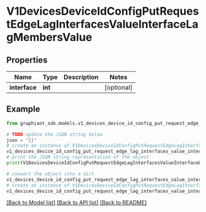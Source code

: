 # V1DevicesDeviceIdConfigPutRequestEdgeLagInterfacesValueInterfaceLagMembersValue


## Properties

Name | Type | Description | Notes
------------ | ------------- | ------------- | -------------
**interface** | **int** |  | [optional] 

## Example

```python
from graphiant_sdk.models.v1_devices_device_id_config_put_request_edge_lag_interfaces_value_interface_lag_members_value import V1DevicesDeviceIdConfigPutRequestEdgeLagInterfacesValueInterfaceLagMembersValue

# TODO update the JSON string below
json = "{}"
# create an instance of V1DevicesDeviceIdConfigPutRequestEdgeLagInterfacesValueInterfaceLagMembersValue from a JSON string
v1_devices_device_id_config_put_request_edge_lag_interfaces_value_interface_lag_members_value_instance = V1DevicesDeviceIdConfigPutRequestEdgeLagInterfacesValueInterfaceLagMembersValue.from_json(json)
# print the JSON string representation of the object
print(V1DevicesDeviceIdConfigPutRequestEdgeLagInterfacesValueInterfaceLagMembersValue.to_json())

# convert the object into a dict
v1_devices_device_id_config_put_request_edge_lag_interfaces_value_interface_lag_members_value_dict = v1_devices_device_id_config_put_request_edge_lag_interfaces_value_interface_lag_members_value_instance.to_dict()
# create an instance of V1DevicesDeviceIdConfigPutRequestEdgeLagInterfacesValueInterfaceLagMembersValue from a dict
v1_devices_device_id_config_put_request_edge_lag_interfaces_value_interface_lag_members_value_from_dict = V1DevicesDeviceIdConfigPutRequestEdgeLagInterfacesValueInterfaceLagMembersValue.from_dict(v1_devices_device_id_config_put_request_edge_lag_interfaces_value_interface_lag_members_value_dict)
```
[[Back to Model list]](../README.md#documentation-for-models) [[Back to API list]](../README.md#documentation-for-api-endpoints) [[Back to README]](../README.md)


